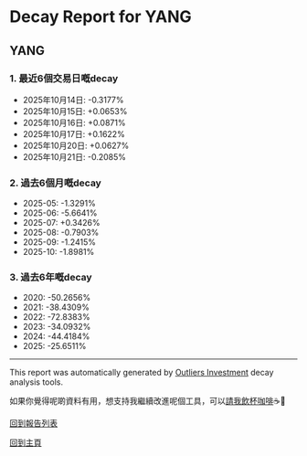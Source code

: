 # Decay Report for YANG

## YANG

### 1. 最近6個交易日嘅decay

- 2025年10月14日: -0.3177%
- 2025年10月15日: +0.0653%
- 2025年10月16日: +0.0871%
- 2025年10月17日: +0.1622%
- 2025年10月20日: +0.0627%
- 2025年10月21日: -0.2085%

### 2. 過去6個月嘅decay

- 2025-05: -1.3291%
- 2025-06: -5.6641%
- 2025-07: +0.3426%
- 2025-08: -0.7903%
- 2025-09: -1.2415%
- 2025-10: -1.8981%

### 3. 過去6年嘅decay

- 2020: -50.2656%
- 2021: -38.4309%
- 2022: -72.8383%
- 2023: -34.0932%
- 2024: -44.4184%
- 2025: -25.6511%

------------------------------
This report was automatically generated by [Outliers Investment](https://outliersecon.github.io/Outliers-Investment/) decay analysis tools.

如果你覺得呢啲資料有用，想支持我繼續改進呢個工具，可以[請我飲杯咖啡](https://buymeacoffee.com/outliersecon)☕🙏

[回到報告列表](https://outliersecon.github.io/Outliers-Investment/reports/reports_public)

[回到主頁](https://outliersecon.github.io/Outliers-Investment/)